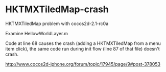 HKTMXTiledMap-crash
===================

HKTMXTiledMap problem with cocos2d-2.1-rc0a

Examine HellowWorldLayer.m

Code at line 68 causes the crash (adding a HKTMXTiledMap from a menu item click), the same code run during init flow (line 87 of that file) doesn't crash.



http://www.cocos2d-iphone.org/forum/topic/17945/page/9#post-378053
